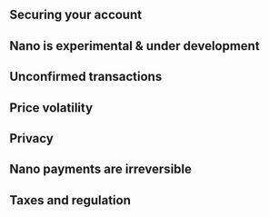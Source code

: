 ## Securing your account

## Nano is experimental & under development

## Unconfirmed transactions

## Price volatility

## Privacy

## Nano payments are irreversible

## Taxes and regulation
